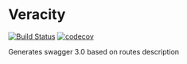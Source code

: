 # Veracity
[![Build Status](https://travis-ci.org/kissarat/veracity.svg?branch=master)](https://travis-ci.org/kissarat/veracity)
[![codecov](https://codecov.io/gh/kissarat/veracity/branch/master/graph/badge.svg)](https://codecov.io/gh/kissarat/veracity)

Generates swagger 3.0 based on routes description
